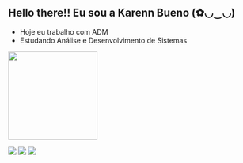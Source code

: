 ## Hello there!! Eu sou a Karenn Bueno (✿◡‿◡)

- Hoje eu trabalho com ADM 
- Estudando Análise e Desenvolvimento de Sistemas 

<img height="180cm" src="https://github-readme-stats.vercel.app/api?username=kahbueno&show_icons=true&theme=radical&include_all_commits=true&count">

 <a href="https://instagram.com/_itskaah" target="_blank"><img src="https://img.shields.io/badge/-Instagram-%23E4405F?style=for-the-badge&logo=instagram&logoColor=white" target="_blank"></a>
  <a href = "mailto:karennsouzaba@gmail.com"><img src="https://img.shields.io/badge/-Gmail-%23333?style=for-the-badge&logo=gmail&logoColor=white" target="_blank"></a>
   <a href="https://www.linkedin.com/in/karenn-bueno-767540192" target="_blank"><img src="https://img.shields.io/badge/-LinkedIn-%230077B5?style=for-the-badge&logo=linkedin&logoColor=white" target="_blank"></a> 

